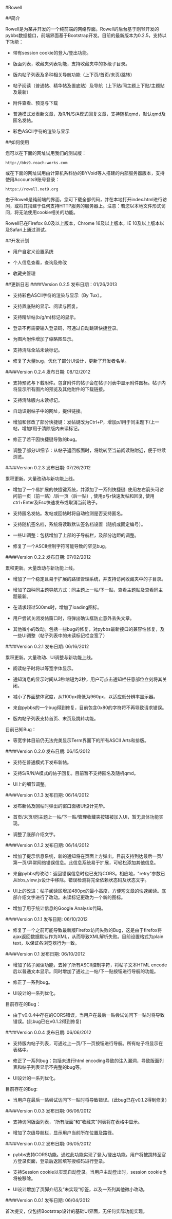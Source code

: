 ﻿#Rowell

##简介

Rowell是为某井开发的一个纯前端的网络界面。Rowell的后台基于刚爷开发的pybbs数据接口，前端界面基于Bootstrap开发。目前的最新版本为0.2.5，支持以下功能：

* 带有session cookie的登入/登出功能。

* 版面列表，收藏夹列表功能，支持收藏夹中的多级子目录。

* 版内帖子列表及多种相关导航功能（上下页/首页/末页/跳转）

* 帖子阅读（普通帖、精华帖及置底贴）及导航（上下贴/同主题上下贴/主题贴及最新）

* 附件查看、预览与下载

* 普通模式发表新文章，及R/N/S/A模式回复文章，支持随机qmd，默认qmd及匿名发帖。

* 彩色ASCII字符的渲染与显示


##如何使用

您可以在下面的网址试用我们的测试版：

    http://bbs9.roach-works.com

或在下面的网址试用由计算机系科协的BYVoid等人搭建的内部服务器版本，支持使用Accounts9账号登录：

	https://rowell.net9.org

由于Rowell是纯前端的界面，您可下载全部代码，并在本地打开index.html进行访问，或将其搭建于任何支持HTTP服务的服务器上。注意：若您以本地文件形式访问，将无法使用cookie相关的功能。

Rowell已在Firefox 8.0及以上版本，Chrome 16及以上版本，IE 10及以上版本以及Safari上通过测试。

##开发计划

* 用户自定义设置系统

* 个人信息查看，查询及修改

* 收藏夹管理

##更新日志
####Version 0.2.5
发布日期：01/26/2013

* 支持彩色ASCII字符的渲染与显示（By Tux）。

* 支持置底贴的显示、阅读与回复。

* 支持精华帖(b/g/m)标记的显示。

* 登录不再需要输入登录码，可通过自动跳转快捷登录。

* 为图片附件增加了缩略图显示。

* 支持清除全站未读标记。

* 修复了大量bug，优化了部分UI设计，更新了开发者名单。


####Version 0.2.4
发布日期: 08/12/2012

* 支持预览与下载附件。包含附件的帖子会在帖子列表中显示附件图标。帖子内将显示所有图片的预览及其他附件的下载链接。

* 支持清除版内未读标记。

* 自动识别帖子中的网址，提供链接。

* 增加和修改了部分快捷键：发帖键改为Ctrl+P，增加p/l用于同主题下/上一帖，增加f用于清除版内未读标记。

* 修正了若干因快捷键导致的bug。

* 调整了部分UI细节：从帖子返回版面时，将跳转至当前阅读贴附近，便于继续浏览。

####Version 0.2.3
发布日期: 07/26/2012

累积更新。大量改动与新功能上线。

* 增加了一个易扩展的快捷键系统，并添加了一系列快捷键: 使用左右箭头可访问前一页（前一贴）/后一页（后一贴）, 使用p与r快速发帖和回复, 使用ctrl+Enter及Esc快速发布或取消当前贴子。

* 支持匿名发帖。发帖或回帖时将自动检测是否支持匿名。

* 支持随机签名档，系统将读取默认签名档设置（随机或固定编号）。

* 一些UI调整：包括增加了上部的子导航栏，及部分边距的调整。

* 修复了一个ASCII控制字符可能导致的罕见bug。

####Version 0.2.2
发布日期: 07/02/2012

累积更新。大量改动与新功能上线。

* 增加了一个稳定且易于扩展的路径管理系统，并支持访问收藏夹中的子目录。

* 增加了四种同主题导航方式：同主题上一帖/下一贴，查看主题贴及查看同主题最新。

* 在请求超过500ms时，增加了loading图标。

* 用户尝试关闭发帖窗口时，将弹出确认框防止意外丢失文章。

* 其他微小的改动。包括一些bug的修复，对pybbs最新接口的兼容性修复，及一些UI调整（帖子列表中的未读标记栏变宽了）

####Version 0.2.1
发布日期: 06/16/2012

累积更新。大量改动、UI调整与新功能上线。

* 阅读帖子时将以等宽字体显示。

* 通知消息的显示时间从3秒缩短为2秒，用户可点击通知栏任意部位立刻将其关闭。

* 减小了界面整体宽度，从1100px降低为960px，以适应低分辨率显示器。

* 来自pybbs的一个bug得到修复，目前包含0x80的字符将不再导致请求错误。

* 版内帖子列表支持首页、末页及跳转功能。

目前已知Bug：

* 等宽字体目前仍无法完美显示Term界面下的所有ASCII Arts和排版。

####Version 0.2.0
发布日期: 06/15/2012

* 支持在普通模式下发布新帖。

* 支持S/R/N/A模式的帖子回复。目前暂不支持匿名及随机qmd。

* UI上的细节调整。

####Version 0.1.3
发布日期: 06/14/2012

* 发布新帖及回帖时弹出的窗口面板UI设计完毕。

* 首页/末页/同主题上一帖/下一贴/管理收藏夹按钮被加入UI，暂无具体功能实现。

* 调整了底部介绍文字。

####Version 0.1.2
发布日期: 06/14/2012

* 增加了提示信息系统，新的通知将在页面上方弹出。目前支持到达最后一页/第一页/异常网络错误信息。此信息系统易于扩展，可轻松添加其他信息。

* 来自pybbs的改动：返回错误信息时也已支持CORS。相应地，"retry"参数已从bbs_view.js设计中移除。错误检测将完全依赖状态码及状态文字。

* UI上的改进：帖子阅读区增加480px的最小高度，方便短文章的快速阅读。底部介绍文字进行了改动。未读标记更改为一个新的图标。

* 增加了用于统计信息的Google Analysis代码。

####Version 0.1.1
发布日期: 06/10/2012

* 修复了一个之前可能导致最新版Firefox访问失败的Bug，这是由于firefox将ajax返回数据默认作为XML，从而导致XML解析失败。目前设置格式为plain text，以保证各浏览器行为一致。

####Version 0.1
发布日期: 06/10/2012

* 增加了帖子阅读功能，去掉了所有ASCII控制字符，将帖子文本HTML encode后以普通文本显示。同时增加了通过上一帖/下一贴按钮进行导航的功能。

* 修正了一系列bug。

* UI设计的一系列优化。

目前存在的Bug：

* 由于v0.0.4中存在的CORS错误，当用户在最后一贴尝试访问下一贴时将导致错误。(此bug已在v0.1.2得到修复)

####Version 0.0.4
发布日期: 06/06/2012

* 支持版内帖子列表，可通过上一页/下一页按钮进行导航。所有帖子将显示在表格中。

* 修正了一系列bug：包括未进行html encoding导致的注入漏洞，导致版面列表和帖子列表显示不完整的bug等。

* UI设计的一系列优化。

目前存在的Bug:

* 当用户在最后一贴尝试访问下一贴时将导致错误。(此bug已在v0.1.2得到修复)

####Version 0.0.3
发布日期: 06/06/2012

* 支持访问版面列表，“所有版面”和“收藏夹”列表将在表格中显示。

* 增加了次级导航栏，显示用户当前所在位置及路径。

####Version 0.0.2
发布日期: 06/05/2012

* pybbs支持CORS功能。通过此功能实现了登入/登出功能。用户将被跳转至官方登录页面，登录后返回填写授权码进行登录。

* 支持Session cookie以实现自动登录。当用户主动登出时，session cookie也将被移除。

* UI设计增加了页脚介绍及“未实现”标签，以及一系列其他微小改动。


####Version 0.0.1
发布日期: 06/04/2012

首次提交，仅包括Bootstrap设计的基础UI界面，无任何实际功能实现。

